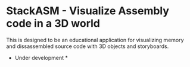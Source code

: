 # StackASM - Visualize Assembly code in a 3D world

This is designed to be an educational application for visualizing memory and dissassembled source code with 3D objects and storyboards.

   * Under development *
